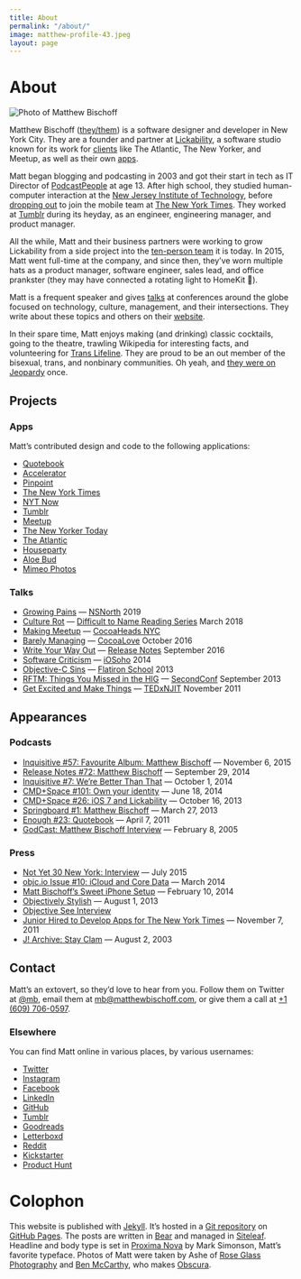 ```yaml
---
title: About
permalink: "/about/"
image: matthew-profile-43.jpeg
layout: page
---
```


# About

![Photo of Matthew Bischoff](/uploads/matthew-profile-43.jpeg)

Matthew Bischoff ([they/them](https://pronoun.is/they)) is a software designer and developer in New York City. They are a founder and partner at [Lickability](https://lickability.com), a software studio known for its work for [clients](https://lickability.com/clients) like The Atlantic, The New Yorker, and Meetup, as well as their own [apps](https://lickability.com/products).

Matt began blogging and podcasting in 2003 and got their start in tech as IT Director of [PodcastPeople](https://www.podcastpeople.com/) at age 13. After high school, they studied human-computer interaction at the [New Jersey Institute of Technology](https://www.njit.edu/), before [dropping out](https://matthewbischoff.com/don-t-go-to-college/) to join the mobile team at [The New York Times](https://www.nytimes.com/). They worked at [Tumblr](https://www.tumblr.com/) during its heyday, as an engineer, engineering manager, and product manager.

All the while, Matt and their business partners were working to grow Lickability from a side project into the [ten-person team](https://lickability.com/about) it is today. In 2015, Matt went full-time at the company, and since then, they’ve worn multiple hats as a product manager, software engineer, sales lead, and office prankster (they may have connected a rotating light to HomeKit 🚨).

Matt is a frequent speaker and gives [talks](https://matthewbischoff.com/category/talks/) at conferences around the globe focused on technology, culture, management, and their intersections. They write about these topics and others on their [website](https://matthewbischoff.com).

In their spare time, Matt enjoys making (and drinking) classic cocktails, going to the theatre, trawling Wikipedia for interesting facts, and volunteering for [Trans Lifeline](https://www.translifeline.org/). They are proud to be an out member of the bisexual, trans, and nonbinary communities. Oh yeah, and [they were on Jeopardy](https://www.j-archive.com/showgame.php?game_id=3342) once.

## Projects

### Apps

Matt’s contributed design and code to the following applications:

* [Quotebook](http://quotebookapp.com)
* [Accelerator](http://acceleratorapp.com)
* [Pinpoint](https://lickability.com/pinpoint)
* [The New York Times](https://apps.apple.com/us/app/the-new-york-times/id284862083)
* [NYT Now](https://www.niemanlab.org/2014/04/nyt-now-out-today-mixes-lots-of-good-mobile-centric-ideas-with-moments-of-caution/)
* [Tumblr](https://apps.apple.com/us/app/tumblr/id305343404)
* [Meetup](https://www.meetup.com/apps/)
* [The New Yorker Today](https://www.newyorker.com/today)
* [The Atlantic](https://apps.apple.com/us/app/the-atlantic-magazine/id397599894)
* [Houseparty](https://houseparty.com)
* [Aloe Bud](https://aloebud.com/)
* [Mimeo Photos](https://mimeophotos.com)

### Talks

* [Growing Pains](https://matthewbischoff.com/nsnorth/) — [NSNorth](https://nsnorth.ca) 2019
* [Culture Rot](https://matthewbischoff.com/culture-rot/) — [Difficult to Name Reading Series](http://www.ryansartor.com) March 2018
* [Making Meetup](https://speakerdeck.com/matthewbischoff/making-meetup-6-dot-0) — [CocoaHeads NYC](http://www.cocoaheadsnyc.org)
* [Barely Managing](https://matthewbischoff.com/barely-managing/) — [CocoaLove](https://cocoalove.org) October 2016
* [Write Your Way Out](https://matthewbischoff.com/write-your-way-out/) — [Release Notes](https://2016.releasenotes.tv) September 2016
* [Software Criticism](https://speakerdeck.com/matthewbischoff/software-criticism) — [iOSoho](http://www.meetup.com/iOSoho/events/145810582/) 2014
* [Objective-C Sins](https://speakerdeck.com/matthewbischoff/objective-c-sins) — [Flatiron School](http://flatironschool.com) 2013
* [RFTM: Things You Missed in the HIG](https://matthewbischoff.com/rtfm/) — [SecondConf](http://secondconf.com) September 2013
* [Get Excited and Make Things](https://speakerdeck.com/matthewbischoff/get-excited-and-make-things) —  [TEDxNJIT](https://www.youtube.com/watch?v=R1afhypdiBQ) November 2011

## Appearances

### Podcasts

* [Inquisitive #57: Favourite Album: Matthew Bischoff](https://www.relay.fm/inquisitive/57) — November 6, 2015
* [Release Notes #72: Matthew Bischoff](http://releasenotes.tv/72-matthew-bischoff/) — September 29, 2014
* [Inquisitive #7: We’re Better Than That](http://www.relay.fm/inquisitive/7) — October 1, 2014
* [CMD+Space #101: Own your identity](http://5by5.tv/cmdspace/101) — June 18, 2014
* [CMD+Space #26: iOS 7 and Lickability](http://5by5.tv/cmdspace/66) — October 16, 2013
* [Springboard #1: Matthew Bischoff](http://springboardshow.com/episodes/1) — March 27, 2013
* [Enough #23: Quotebook](http://minimalmac.com/enough/#ep23) — April 7, 2011
* [GodCast: Matthew Bischoff Interview](http://www.godcast.org/categories/behindTheScenes/2005/02/08.html#a349) —  February 8, 2005

### Press

* [Not Yet 30 New York: Interview](http://ny30ny.com/matthew-bischoff/) — July 2015
* [objc.io Issue #10: iCloud and Core Data](http://www.objc.io/issue-10/icloud-core-data.html) — March 2014
* [Matt Bischoff’s Sweet iPhone Setup](http://thesweetsetup.com/matt-bischoffs-sweet-iphone-setup/) — February 10, 2014
* [Objectively Stylish](http://open.blogs.nytimes.com/2013/08/01/objectively-stylish/) — August 1, 2013
* [Objective See Interview](http://www.objectivesee.com/matthew.bischoff.html)
* [Junior Hired to Develop Apps for The New York Times](http://www.njit.edu/features/sceneandheard/matt-bischoff.php) — November 7, 2011
* [J! Archive: Stay Clam](http://j-archive.com/help.php#stayclam) — August 2, 2003

## Contact

Matt’s an extovert, so they’d love to hear from you. Follow them on Twitter at [@mb](https://twitter.com/mb), email them at [mb@matthewbischoff.com](mailto:mb@matthewbischoff.com), or give them a call at <a href="tel:+16097060597">+1 (609) 706-0597</a>.

### Elsewhere

You can find Matt online in various places, by various usernames:

* [Twitter](https://twitter.com/mb)
* [Instagram](https://instagram/mattb)
* [Facebook](https://facebook.com/matthewbischoff)
* [LinkedIn](https://www.linkedin.com/in/matthewbischoff/)
* [GitHub](https://github.com/mattbischoff)
* [Tumblr](http://mttb.me)
* [Goodreads](https://goodreads.com/matthewbischoff)
* [Letterboxd](https://letterboxd.com/matthewbischoff/)
* [Reddit](http://www.reddit.com/user/matthewbischoff/)
* [Kickstarter](https://www.kickstarter.com/profile/matthewbischoff)
* [Product Hunt](https://www.producthunt.com/@mb)

# Colophon

This website is published with [Jekyll](https://jekyllrb.com). It’s hosted in a [Git repository](https://github.com/mattbischoff/matthewbischoff.com) on [GitHub Pages](https://pages.github.com). The posts are written in [Bear](https://bear.app) and managed in [Siteleaf](https://www.siteleaf.com). Headline and body type is set in [Proxima Nova](https://www.google.com/search?client=safari&rls=en&q=Proxima+Nova&ie=UTF-8&oe=UTF-8) by Mark Simonson, Matt’s favorite typeface. Photos of Matt were taken by Ashe of [Rose Glass Photography](https://www.roseglass.pictures) and [Ben McCarthy](https://twitter.com/benricem), who makes [Obscura](https://obscura.app).